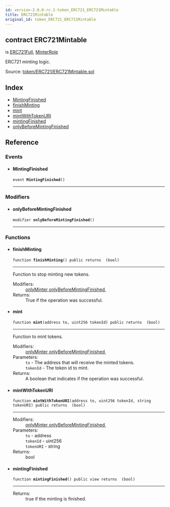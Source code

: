 ```yaml
---
id: version-2.0.0-rc.1-token_ERC721_ERC721Mintable
title: ERC721Mintable
original_id: token_ERC721_ERC721Mintable
---
```


<div class="contract-doc"><div class="contract"><h2 class="contract-header"><span class="contract-kind">contract</span> ERC721Mintable</h2><p class="base-contracts"><span>is</span> <a href="token_ERC721_ERC721Full.html">ERC721Full</a><span>, </span><a href="access_roles_MinterRole.html">MinterRole</a></p><p class="description">ERC721 minting logic.</p><div class="source">Source: <a href="https://github.com/OpenZeppelin/zeppelin-solidity/blob/v2.0.0-rc.1/contracts/token/ERC721/ERC721Mintable.sol" target="_blank">token/ERC721/ERC721Mintable.sol</a></div></div><div class="index"><h2>Index</h2><ul><li><a href="token_ERC721_ERC721Mintable.html#MintingFinished">MintingFinished</a></li><li><a href="token_ERC721_ERC721Mintable.html#finishMinting">finishMinting</a></li><li><a href="token_ERC721_ERC721Mintable.html#mint">mint</a></li><li><a href="token_ERC721_ERC721Mintable.html#mintWithTokenURI">mintWithTokenURI</a></li><li><a href="token_ERC721_ERC721Mintable.html#mintingFinished">mintingFinished</a></li><li><a href="token_ERC721_ERC721Mintable.html#onlyBeforeMintingFinished">onlyBeforeMintingFinished</a></li></ul></div><div class="reference"><h2>Reference</h2><div class="events"><h3>Events</h3><ul><li><div class="item event"><span id="MintingFinished" class="anchor-marker"></span><h4 class="name">MintingFinished</h4><div class="body"><code class="signature">event <strong>MintingFinished</strong><span>() </span></code><hr/></div></div></li></ul></div><div class="modifiers"><h3>Modifiers</h3><ul><li><div class="item modifier"><span id="onlyBeforeMintingFinished" class="anchor-marker"></span><h4 class="name">onlyBeforeMintingFinished</h4><div class="body"><code class="signature">modifier <strong>onlyBeforeMintingFinished</strong><span>() </span></code><hr/></div></div></li></ul></div><div class="functions"><h3>Functions</h3><ul><li><div class="item function"><span id="finishMinting" class="anchor-marker"></span><h4 class="name">finishMinting</h4><div class="body"><code class="signature">function <strong>finishMinting</strong><span>() </span><span>public </span><span>returns  (bool) </span></code><hr/><div class="description"><p>Function to stop minting new tokens.</p></div><dl><dt><span class="label-modifiers">Modifiers:</span></dt><dd><a href="access_roles_MinterRole.html#onlyMinter">onlyMinter </a><a href="token_ERC721_ERC721Mintable.html#onlyBeforeMintingFinished">onlyBeforeMintingFinished </a></dd><dt><span class="label-return">Returns:</span></dt><dd>True if the operation was successful.</dd></dl></div></div></li><li><div class="item function"><span id="mint" class="anchor-marker"></span><h4 class="name">mint</h4><div class="body"><code class="signature">function <strong>mint</strong><span>(address to, uint256 tokenId) </span><span>public </span><span>returns  (bool) </span></code><hr/><div class="description"><p>Function to mint tokens.</p></div><dl><dt><span class="label-modifiers">Modifiers:</span></dt><dd><a href="access_roles_MinterRole.html#onlyMinter">onlyMinter </a><a href="token_ERC721_ERC721Mintable.html#onlyBeforeMintingFinished">onlyBeforeMintingFinished </a></dd><dt><span class="label-parameters">Parameters:</span></dt><dd><div><code>to</code> - The address that will receive the minted tokens.</div><div><code>tokenId</code> - The token id to mint.</div></dd><dt><span class="label-return">Returns:</span></dt><dd>A boolean that indicates if the operation was successful.</dd></dl></div></div></li><li><div class="item function"><span id="mintWithTokenURI" class="anchor-marker"></span><h4 class="name">mintWithTokenURI</h4><div class="body"><code class="signature">function <strong>mintWithTokenURI</strong><span>(address to, uint256 tokenId, string tokenURI) </span><span>public </span><span>returns  (bool) </span></code><hr/><dl><dt><span class="label-modifiers">Modifiers:</span></dt><dd><a href="access_roles_MinterRole.html#onlyMinter">onlyMinter </a><a href="token_ERC721_ERC721Mintable.html#onlyBeforeMintingFinished">onlyBeforeMintingFinished </a></dd><dt><span class="label-parameters">Parameters:</span></dt><dd><div><code>to</code> - address</div><div><code>tokenId</code> - uint256</div><div><code>tokenURI</code> - string</div></dd><dt><span class="label-return">Returns:</span></dt><dd>bool</dd></dl></div></div></li><li><div class="item function"><span id="mintingFinished" class="anchor-marker"></span><h4 class="name">mintingFinished</h4><div class="body"><code class="signature">function <strong>mintingFinished</strong><span>() </span><span>public </span><span>view </span><span>returns  (bool) </span></code><hr/><dl><dt><span class="label-return">Returns:</span></dt><dd>true if the minting is finished.</dd></dl></div></div></li></ul></div></div></div>
